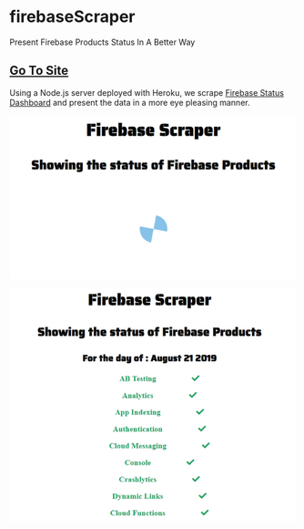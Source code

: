 # firebaseScraper
Present Firebase Products Status In A Better Way

## [Go To Site](https://tomerpacific.github.io/firebaseScraper/)

Using a Node.js server deployed with Heroku, we scrape [Firebase Status Dashboard](https://status.firebase.google.com/) and present the data in a more eye pleasing manner.

![Loading_Screenshot](https://github.com/TomerPacific/firebaseScraper/blob/master/screenshot_loading.jpg?raw=true)


![Loaded_Screenshot](https://github.com/TomerPacific/firebaseScraper/blob/master/screenshot_loaded.jpg?raw=true)
